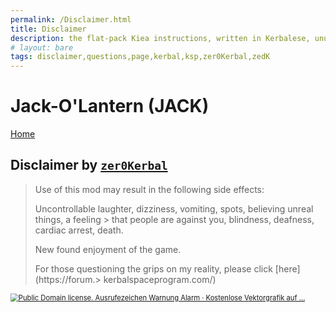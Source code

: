 ```yaml
---
permalink: /Disclaimer.html
title: Disclaimer
description: the flat-pack Kiea instructions, written in Kerbalese, unusally present
# layout: bare
tags: disclaimer,questions,page,kerbal,ksp,zer0Kerbal,zedK
---
```


<!-- Disclaimer.md v1.0.1.0
Jack-O'Lantern (JACK)
created: 01 Apr 2022
updated: 21 Jul 2022

based upon work by godarklight
-->

# Jack-O'Lantern (JACK)

[Home](/index.md)

## Disclaimer by [`zer0Kerbal`][zer0Kerbal]

> Use of this mod may result in the following side effects:
>
> Uncontrollable laughter, dizziness, vomiting, spots, believing unreal things, a feeling > that people are against you, blindness, deafness, cardiac arrest, death.
>
> New found enjoyment of the game.
>
> For those questioning the grips on my reality, please click [here](https://forum.> kerbalspaceprogram.com/)

<a href="https://forum.%3E%20kerbalspaceprogram.com/"><img src="https://external-content.duckduckgo.com/iu/?u=https%3A%2F%2Fcdn.pixabay.com%2Fphoto%2F2012%2F04%2F24%2F13%2F19%2Fexclamation-40026_960_720.png&f=1&nofb=1" alt="Public Domain license. Ausrufezeichen Warnung Alarm · Kostenlose Vektorgrafik auf ..." style="zoom:80%;" /></a>

[zer0Kerbal]: https://forum.kerbalspaceprogram.com/index.php?/profile/190933-*/ "zer0Kerbal"

<!-- this file CC BY-ND 4.0 by zer0Kerbal -->